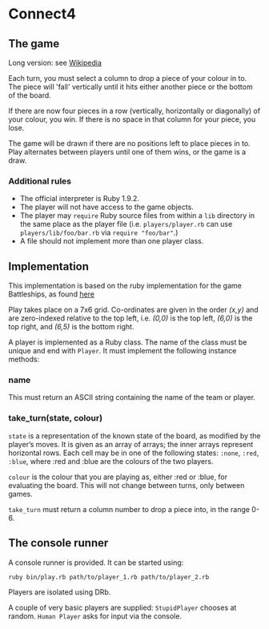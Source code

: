 Connect4
==========

The game
--------

Long version: see [Wikipedia][1]

[1]: http://en.wikipedia.org/wiki/Connect_Four

Each turn, you must select a column to drop a piece of your colour in to. The piece will 'fall' vertically until it hits either another piece or the bottom of the board.

If there are now four pieces in a row (vertically, horizontally or diagonally) of your colour, you win.
If there is no space in that column for your piece, you lose.

The game will be drawn if there are no positions left to place pieces in to.
Play alternates between players until one of them wins, or the game is a draw.

### Additional rules

* The official interpreter is Ruby 1.9.2.
* The player will not have access to the game objects.
* The player may `require` Ruby source files from within a `lib` directory in the same place as the player file (i.e. `players/player.rb` can use `players/lib/foo/bar.rb` via `require "foo/bar"`.)
* A file should not implement more than one player class.

Implementation
--------------

This implementation is based on the ruby implementation for the game Battleships, as found [here](https://github.com/threedaymonk/battleship)

Play takes place on a 7x6 grid. Co-ordinates are given in the order _(x,y)_
and are zero-indexed relative to the top left, i.e. _(0,0)_ is the top left,
_(6,0)_ is the top right, and _(6,5)_ is the bottom right.

A player is implemented as a Ruby class. The name of the class must be unique
and end with `Player`. It must implement the following instance methods:

### name

This must return an ASCII string containing the name of the team or player.

### take_turn(state, colour)

`state` is a representation of the known state of the board, as
modified by the player’s moves. It is given as an array of arrays; the inner
arrays represent horizontal rows. Each cell may be in one of the following states:
`:none`, `:red`, `:blue`, where :red and :blue are the colours of the two players. 

`colour` is the colour that you are playing as, either :red or :blue, for evaluating the board. This will not change between turns, only between games.


`take_turn` must return a column number to drop a piece into, in the range 0-6.

The console runner
------------------

A console runner is provided. It can be started using:

    ruby bin/play.rb path/to/player_1.rb path/to/player_2.rb

Players are isolated using DRb.

A couple of very basic players are supplied: `StupidPlayer` chooses at random.
`Human Player` asks for input via the console.
